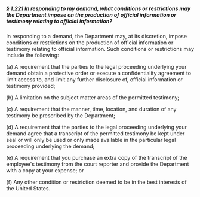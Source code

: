 ##### § 1.221 In responding to my demand, what conditions or restrictions may the Department impose on the production of official information or testimony relating to official information? #####

In responding to a demand, the Department may, at its discretion, impose conditions or restrictions on the production of official information or testimony relating to official information. Such conditions or restrictions may include the following:

(a) A requirement that the parties to the legal proceeding underlying your demand obtain a protective order or execute a confidentiality agreement to limit access to, and limit any further disclosure of, official information or testimony provided;

(b) A limitation on the subject matter areas of the permitted testimony;

(c) A requirement that the manner, time, location, and duration of any testimony be prescribed by the Department;

(d) A requirement that the parties to the legal proceeding underlying your demand agree that a transcript of the permitted testimony be kept under seal or will only be used or only made available in the particular legal proceeding underlying the demand;

(e) A requirement that you purchase an extra copy of the transcript of the employee's testimony from the court reporter and provide the Department with a copy at your expense; or

(f) Any other condition or restriction deemed to be in the best interests of the United States.